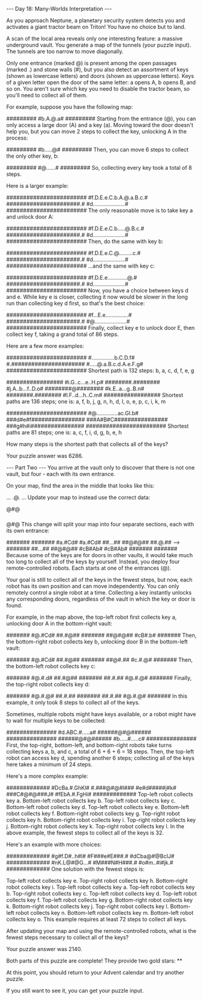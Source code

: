 --- Day 18: Many-Worlds Interpretation ---

As you approach Neptune, a planetary security system detects you and activates a giant tractor beam on Triton! You have no choice but to land.

A scan of the local area reveals only one interesting feature: a massive underground vault. You generate a map of the tunnels (your puzzle input). The tunnels are too narrow to move diagonally.

Only one entrance (marked @) is present among the open passages (marked .) and stone walls (#), but you also detect an assortment of keys (shown as lowercase letters) and doors (shown as uppercase letters). Keys of a given letter open the door of the same letter: a opens A, b opens B, and so on. You aren't sure which key you need to disable the tractor beam, so you'll need to collect all of them.

For example, suppose you have the following map:

#########
#b.A.@.a#
#########
Starting from the entrance (@), you can only access a large door (A) and a key (a). Moving toward the door doesn't help you, but you can move 2 steps to collect the key, unlocking A in the process:

#########
#b.....@#
#########
Then, you can move 6 steps to collect the only other key, b:

#########
#@......#
#########
So, collecting every key took a total of 8 steps.

Here is a larger example:

########################
#f.D.E.e.C.b.A.@.a.B.c.#
######################.#
#d.....................#
########################
The only reasonable move is to take key a and unlock door A:

########################
#f.D.E.e.C.b.....@.B.c.#
######################.#
#d.....................#
########################
Then, do the same with key b:

########################
#f.D.E.e.C.@.........c.#
######################.#
#d.....................#
########################
...and the same with key c:

########################
#f.D.E.e.............@.#
######################.#
#d.....................#
########################
Now, you have a choice between keys d and e. While key e is closer, collecting it now would be slower in the long run than collecting key d first, so that's the best choice:

########################
#f...E.e...............#
######################.#
#@.....................#
########################
Finally, collect key e to unlock door E, then collect key f, taking a grand total of 86 steps.

Here are a few more examples:

########################
#...............b.C.D.f#
#.######################
#.....@.a.B.c.d.A.e.F.g#
########################
Shortest path is 132 steps: b, a, c, d, f, e, g

#################
#i.G..c...e..H.p#
########.########
#j.A..b...f..D.o#
########@########
#k.E..a...g..B.n#
########.########
#l.F..d...h..C.m#
#################
Shortest paths are 136 steps;
one is: a, f, b, j, g, n, h, d, l, o, e, p, c, i, k, m

########################
#@..............ac.GI.b#
###d#e#f################
###A#B#C################
###g#h#i################
########################
Shortest paths are 81 steps; one is: a, c, f, i, d, g, b, e, h

How many steps is the shortest path that collects all of the keys?

Your puzzle answer was 6286.

--- Part Two ---
You arrive at the vault only to discover that there is not one vault, but four - each with its own entrance.

On your map, find the area in the middle that looks like this:

...
.@.
...
Update your map to instead use the correct data:

@#@
###
@#@
This change will split your map into four separate sections, each with its own entrance:

#######       #######
#a.#Cd#       #a.#Cd#
##...##       ##@#@##
##.@.##  -->  #######
##...##       ##@#@##
#cB#Ab#       #cB#Ab#
#######       #######
Because some of the keys are for doors in other vaults, it would take much too long to collect all of the keys by yourself. Instead, you deploy four remote-controlled robots. Each starts at one of the entrances (@).

Your goal is still to collect all of the keys in the fewest steps, but now, each robot has its own position and can move independently. You can only remotely control a single robot at a time. Collecting a key instantly unlocks any corresponding doors, regardless of the vault in which the key or door is found.

For example, in the map above, the top-left robot first collects key a, unlocking door A in the bottom-right vault:

#######
#@.#Cd#
##.#@##
#######
##@#@##
#cB#.b#
#######
Then, the bottom-right robot collects key b, unlocking door B in the bottom-left vault:

#######
#@.#Cd#
##.#@##
#######
##@#.##
#c.#.@#
#######
Then, the bottom-left robot collects key c:

#######
#@.#.d#
##.#@##
#######
##.#.##
#@.#.@#
#######
Finally, the top-right robot collects key d:

#######
#@.#.@#
##.#.##
#######
##.#.##
#@.#.@#
#######
In this example, it only took 8 steps to collect all of the keys.

Sometimes, multiple robots might have keys available, or a robot might have to wait for multiple keys to be collected:

###############
#d.ABC.#.....a#
######@#@######
###############
######@#@######
#b.....#.....c#
###############
First, the top-right, bottom-left, and bottom-right robots take turns collecting keys a, b, and c, a total of 6 + 6 + 6 = 18 steps. Then, the top-left robot can access key d, spending another 6 steps; collecting all of the keys here takes a minimum of 24 steps.

Here's a more complex example:

#############
#DcBa.#.GhKl#
#.###@#@#I###
#e#d#####j#k#
###C#@#@###J#
#fEbA.#.FgHi#
#############
Top-left robot collects key a.
Bottom-left robot collects key b.
Top-left robot collects key c.
Bottom-left robot collects key d.
Top-left robot collects key e.
Bottom-left robot collects key f.
Bottom-right robot collects key g.
Top-right robot collects key h.
Bottom-right robot collects key i.
Top-right robot collects key j.
Bottom-right robot collects key k.
Top-right robot collects key l.
In the above example, the fewest steps to collect all of the keys is 32.

Here's an example with more choices:

#############
#g#f.D#..h#l#
#F###e#E###.#
#dCba@#@BcIJ#
#############
#nK.L@#@G...#
#M###N#H###.#
#o#m..#i#jk.#
#############
One solution with the fewest steps is:

Top-left robot collects key e.
Top-right robot collects key h.
Bottom-right robot collects key i.
Top-left robot collects key a.
Top-left robot collects key b.
Top-right robot collects key c.
Top-left robot collects key d.
Top-left robot collects key f.
Top-left robot collects key g.
Bottom-right robot collects key k.
Bottom-right robot collects key j.
Top-right robot collects key l.
Bottom-left robot collects key n.
Bottom-left robot collects key m.
Bottom-left robot collects key o.
This example requires at least 72 steps to collect all keys.

After updating your map and using the remote-controlled robots, what is the fewest steps necessary to collect all of the keys?

Your puzzle answer was 2140.

Both parts of this puzzle are complete! They provide two gold stars: **

At this point, you should return to your Advent calendar and try another puzzle.

If you still want to see it, you can get your puzzle input.
